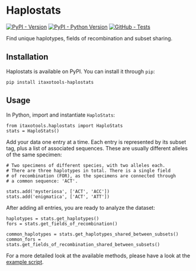 # Haplostats

[![PyPI - Version](https://img.shields.io/pypi/v/itaxotools-haplostats)](
    https://pypi.org/project/itaxotools-haplostats)
[![PyPI - Python Version](https://img.shields.io/pypi/pyversions/itaxotools-haplostats)](
    https://pypi.org/project/itaxotools-haplostats)
[![GitHub - Tests](https://img.shields.io/github/actions/workflow/status/iTaxoTools/haplostats/test.yml?label=tests)](
    https://github.com/iTaxoTools/haplostats/actions/workflows/test.yml)

Find unique haplotypes, fields of recombination and subset sharing.

## Installation

Haplostats is available on PyPI. You can install it through `pip`:

```
pip install itaxotools-haplostats
```

## Usage

In Python, import and instantiate `HaploStats`:

```
from itaxotools.haplostats import HaploStats
stats = HaploStats()
```

Add your data one entry at a time. Each entry is represented by its subset tag, plus a list of associated sequences. These are usually different alleles of the same specimen:

```
# Two specimens of different species, with two alleles each.
# There are three haplotypes in total. There is a single field
# of recombination (FOR), as the specimens are connected through
# a common sequence: 'ACT'.

stats.add('mysteriosa', ['ACT', 'ACC'])
stats.add('enigmatica', ['ACT', 'ATT'])
```

After adding all entries, you are ready to analyze the dataset:

```
haplotypes = stats.get_haplotypes()
fors = stats.get_fields_of_recombination()

common_haplotypes = stats.get_haplotypes_shared_between_subsets()
common_fors = stats.get_fields_of_recombination_shared_between_subsets()
```

For a more detailed look at the available methods, please have a look at the [example script](https://github.com/iTaxoTools/haplostats/tree/main/scripts/example.py).
